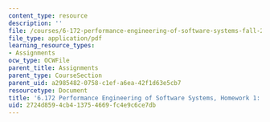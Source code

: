 ```yaml
---
content_type: resource
description: ''
file: /courses/6-172-performance-engineering-of-software-systems-fall-2018/2724d8594cb413754669fc4e9c6ce7db_MIT6_172F18hw1.pdf
file_type: application/pdf
learning_resource_types:
- Assignments
ocw_type: OCWFile
parent_title: Assignments
parent_type: CourseSection
parent_uid: a2985482-0758-c1ef-a6ea-42f1d63e5cb7
resourcetype: Document
title: '6.172 Performance Engineering of Software Systems, Homework 1: Getting Started'
uid: 2724d859-4cb4-1375-4669-fc4e9c6ce7db
---
```

